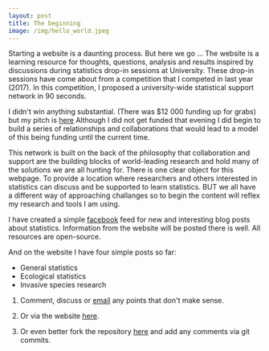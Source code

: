 ```yaml
---
layout: post
title: The beginning
image: /img/hello_world.jpeg
---
```


Starting a website is a daunting process. But here we go ... The website is a learning resource for thoughts, questions, analysis and results inspired by discussions during statistics drop-in sessions at University. These drop-in sessions have come about from a competition that I competed in last year (2017). In this competition, I proposed a university-wide statistical support network in 90 seconds.

I didn't win anything substantial. (There was $12 000 funding up for grabs) but my pitch is [here]("https://www.youtube.com/watch?v=2EXo0Iue1es&index=1&list=PLy1v_xE3ZjaA4PFdt_FJNBLljLAiuNTiV/") Although I did not get funded that evening I did begin to build a series of relationships and collaborations that would lead to a model of this being funding until the current time.

This network is built on the back of the philosophy that collaboration and support are the building blocks of world-leading research and hold many of the solutions we are all hunting for. There is one clear object for this webpage. To provide a location where researchers and others interested in statistics can discuss and be supported to learn statistics. BUT we all have a different way of approaching challanges so to begin the content will reflex my research and tools I am using.

I have created a simple [facebook]("https://www.facebook.com/StatisticsNetwork/") feed for new and interesting blog posts about statistics. Information from the website will be posted there is well. All resources are open-source. 

And on the website I have four simple posts so far:

- General statistics
- Ecological statistics
- Invasive species research

1.  Comment, discuss or [email]("anthony.davidson@canberra.edu.au") any points that don't make sense.

2.  Or via the website [here]("").

3.  Or even better fork the repository [here]("https://github.com/davan690") and add any comments via git commits.
